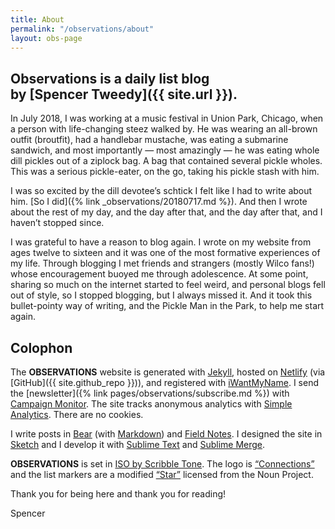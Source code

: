 ```yaml
---
title: About
permalink: "/observations/about"
layout: obs-page
---
```


## Observations is a daily list blog <br>by [Spencer Tweedy]({{ site.url }}).

In July 2018, I was working at a music festival in Union Park, Chicago, when a person with life-changing steez walked by. He was wearing an all-brown outfit (broutfit), had a handlebar mustache, was eating a submarine sandwich, and most importantly — most amazingly — he was eating whole dill pickles out of a ziplock bag. A bag that contained several pickle wholes. This was a serious pickle-eater, on the go, taking his pickle stash with him.

I was so excited by the dill devotee’s schtick I felt like I had to write about him. [So I did]({% link _observations/20180717.md %}). And then I wrote about the rest of my day, and the day after that, and the day after that, and I haven’t stopped since.

I was grateful to have a reason to blog again. I wrote on my website from ages twelve to sixteen and it was one of the most formative experiences of my life. Through blogging I met friends and strangers (mostly Wilco fans!) whose encouragement buoyed me through adolescence. At some point, sharing so much on the internet started to feel weird, and personal blogs fell out of style, so I stopped blogging, but I always missed it. And it took this bullet-pointy way of writing, and the Pickle Man in the Park, to help me start again.

## Colophon

The **OBSERVATIONS** website is generated with [Jekyll](https://jekyllrb.com/), hosted on [Netlify](https://www.netlify.com/) (via [GitHub]({{ site.github_repo }})), and registered with [iWantMyName](https://iwantmyname.com/). I send the [newsletter]({% link pages/observations/subscribe.md %}) with [Campaign Monitor](https://www.campaignmonitor.com/). The site tracks anonymous analytics with [Simple Analytics](https://simpleanalytics.com/). There are no cookies.

I write posts in [Bear](https://bear.app/) (with [Markdown](https://daringfireball.net/projects/markdown/)) and [Field Notes](https://fieldnotesbrand.com/). I designed the site in [Sketch](https://www.sketchapp.com/) and I develop it with [Sublime Text](https://www.sublimetext.com/) and [Sublime Merge](https://www.sublimemerge.com/).

**OBSERVATIONS** is set in [ISO by Scribble Tone](https://www.futurefonts.xyz/scribble-tone/iso). The logo is [“Connections”](https://thenounproject.com/icon/1207551/) and the list markers are a modified [“Star”](https://thenounproject.com/icon/1696194/) licensed from the Noun Project.

Thank you for being here and thank you for reading!

Spencer
